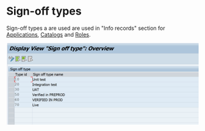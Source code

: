 # Sign-off types

Sign-off types a are used are used in "Info records" section for [Applications](how/info-records-apps), [Catalogs](/how/info-records-catalogs) and [Roles](/how/info-records-roles). 

![](/res/sign_off_types.png)